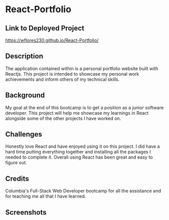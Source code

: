 # React-Portfolio

## Link to Deployed Project
https://wflores230.github.io/React-Portfolio/


## Description
The application contained within is a personal portfolio website built with Reactjs. This project is intended to showcase my personal work achievements and inform others of my technical skills.

## Background
My goal at the end of this bootcamp is to get a position as a junior software developer. This project will help me showcase my learnings in React alongside some of the other projects I have worked on.

## Challenges
Honestly love React and have enjoyed using it on this project. I did have a hard time putting everything together and installing all the packages I needed to complete it. Overall using React has been great and easy to figure out.

## Credits 
Columbia's Full-Stack Web Developer bootcamp for all the assistance and for teaching me all that I have learned.

## Screenshots
